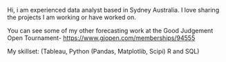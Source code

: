 Hi, i am experienced data analyst based in Sydney Australia. I love sharing the projects I am working or have worked on.


You can see some of my other forecasting work at the Good Judgement Open Tournament- https://www.gjopen.com/memberships/94555


My skillset: (Tableau, Python (Pandas, Matplotlib, Scipi) R and SQL)



